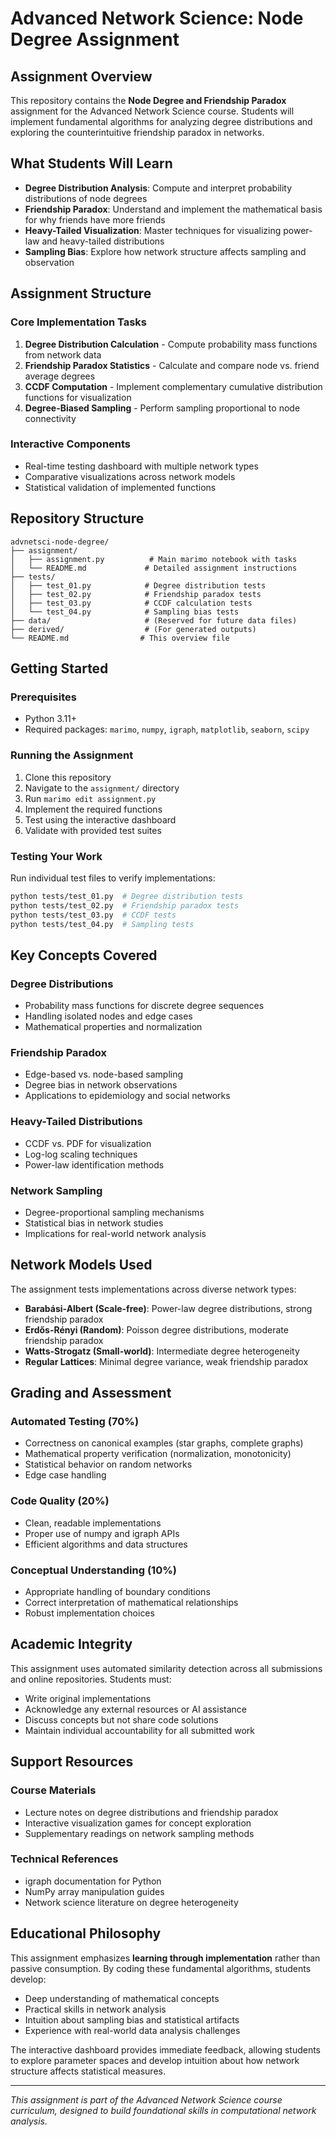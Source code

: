 # Advanced Network Science: Node Degree Assignment

## Assignment Overview

This repository contains the **Node Degree and Friendship Paradox** assignment for the Advanced Network Science course. Students will implement fundamental algorithms for analyzing degree distributions and exploring the counterintuitive friendship paradox in networks.

## What Students Will Learn

- **Degree Distribution Analysis**: Compute and interpret probability distributions of node degrees
- **Friendship Paradox**: Understand and implement the mathematical basis for why friends have more friends
- **Heavy-Tailed Visualization**: Master techniques for visualizing power-law and heavy-tailed distributions  
- **Sampling Bias**: Explore how network structure affects sampling and observation

## Assignment Structure

### Core Implementation Tasks
1. **Degree Distribution Calculation** - Compute probability mass functions from network data
2. **Friendship Paradox Statistics** - Calculate and compare node vs. friend average degrees
3. **CCDF Computation** - Implement complementary cumulative distribution functions for visualization
4. **Degree-Biased Sampling** - Perform sampling proportional to node connectivity

### Interactive Components
- Real-time testing dashboard with multiple network types
- Comparative visualizations across network models
- Statistical validation of implemented functions

## Repository Structure

```
advnetsci-node-degree/
├── assignment/
│   ├── assignment.py          # Main marimo notebook with tasks
│   └── README.md             # Detailed assignment instructions
├── tests/
│   ├── test_01.py            # Degree distribution tests
│   ├── test_02.py            # Friendship paradox tests  
│   ├── test_03.py            # CCDF calculation tests
│   └── test_04.py            # Sampling bias tests
├── data/                     # (Reserved for future data files)
├── derived/                  # (For generated outputs)
└── README.md                # This overview file
```

## Getting Started

### Prerequisites
- Python 3.11+
- Required packages: `marimo`, `numpy`, `igraph`, `matplotlib`, `seaborn`, `scipy`

### Running the Assignment
1. Clone this repository
2. Navigate to the `assignment/` directory  
3. Run `marimo edit assignment.py`
4. Implement the required functions
5. Test using the interactive dashboard
6. Validate with provided test suites

### Testing Your Work
Run individual test files to verify implementations:
```bash
python tests/test_01.py  # Degree distribution tests
python tests/test_02.py  # Friendship paradox tests
python tests/test_03.py  # CCDF tests  
python tests/test_04.py  # Sampling tests
```

## Key Concepts Covered

### Degree Distributions
- Probability mass functions for discrete degree sequences
- Handling isolated nodes and edge cases
- Mathematical properties and normalization

### Friendship Paradox
- Edge-based vs. node-based sampling
- Degree bias in network observations
- Applications to epidemiology and social networks

### Heavy-Tailed Distributions
- CCDF vs. PDF for visualization
- Log-log scaling techniques
- Power-law identification methods

### Network Sampling
- Degree-proportional sampling mechanisms
- Statistical bias in network studies
- Implications for real-world network analysis

## Network Models Used

The assignment tests implementations across diverse network types:
- **Barabási-Albert (Scale-free)**: Power-law degree distributions, strong friendship paradox
- **Erdős-Rényi (Random)**: Poisson degree distributions, moderate friendship paradox
- **Watts-Strogatz (Small-world)**: Intermediate degree heterogeneity
- **Regular Lattices**: Minimal degree variance, weak friendship paradox

## Grading and Assessment

### Automated Testing (70%)
- Correctness on canonical examples (star graphs, complete graphs)
- Mathematical property verification (normalization, monotonicity)
- Statistical behavior on random networks
- Edge case handling

### Code Quality (20%)  
- Clean, readable implementations
- Proper use of numpy and igraph APIs
- Efficient algorithms and data structures

### Conceptual Understanding (10%)
- Appropriate handling of boundary conditions
- Correct interpretation of mathematical relationships
- Robust implementation choices

## Academic Integrity

This assignment uses automated similarity detection across all submissions and online repositories. Students must:
- Write original implementations
- Acknowledge any external resources or AI assistance
- Discuss concepts but not share code solutions
- Maintain individual accountability for all submitted work

## Support Resources

### Course Materials
- Lecture notes on degree distributions and friendship paradox
- Interactive visualization games for concept exploration
- Supplementary readings on network sampling methods

### Technical References  
- igraph documentation for Python
- NumPy array manipulation guides
- Network science literature on degree heterogeneity

## Educational Philosophy

This assignment emphasizes **learning through implementation** rather than passive consumption. By coding these fundamental algorithms, students develop:
- Deep understanding of mathematical concepts
- Practical skills in network analysis
- Intuition about sampling bias and statistical artifacts
- Experience with real-world data analysis challenges

The interactive dashboard provides immediate feedback, allowing students to explore parameter spaces and develop intuition about how network structure affects statistical measures.

---

*This assignment is part of the Advanced Network Science course curriculum, designed to build foundational skills in computational network analysis.*